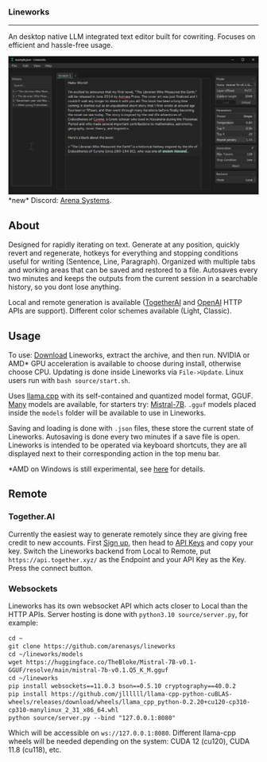 ### Lineworks
--------
An desktop native LLM integrated text editor built for cowriting. Focuses on efficient and hassle-free usage.

![example](https://github.com/arenasys/Lineworks/raw/master/screenshot.png)
\*new\* Discord: [Arena Systems](https://discord.gg/WdjKqUGefU).

## About
Designed for rapidly iterating on text. Generate at any position, quickly revert and regenerate, hotkeys for everything and stopping conditions useful for writing (Sentence, Line, Paragraph). Organized with multiple tabs and working areas that can be saved and restored to a file. Autosaves every two minutes and keeps the outputs from the current session in a searchable history, so you dont lose anything.

Local and remote generation is available ([TogetherAI](https://www.together.ai/) and [OpenAI](https://openai.com/) HTTP APIs are support). Different color schemes available (Light, Classic).

## Usage
To use: [Download](https://github.com/arenasys/Lineworks/archive/refs/heads/master.zip) Lineworks, extract the archive, and then run. NVIDIA or AMD* GPU acceleration is available to choose during install, otherwise choose CPU. Updating is done inside Lineworks via `File->Update`. Linux users run with `bash source/start.sh`.

Uses [llama.cpp](https://github.com/ggerganov/llama.cpp) with its self-contained and quantized model format, GGUF. [Many](https://huggingface.co/TheBloke?search_models=gguf) models are available, for starters try: [Mistral-7B](https://huggingface.co/TheBloke/Mistral-7B-v0.1-GGUF/blob/main/mistral-7b-v0.1.Q5_K_M.gguf). `.gguf` models placed inside the `models` folder will be available to use in Lineworks.

Saving and loading is done with `.json` files, these store the current state of Lineworks. Autosaving is done every two minutes if a save file is open. Lineworks is intended to be operated via keyboard shortcuts, they are all displayed next to their corresponding action in the top menu bar.

*AMD on Windows is still experimental, see [here](https://github.com/jllllll/llama-cpp-python-cuBLAS-wheels/releases/tag/rocm) for details.

## Remote
### Together.AI
Currently the easiest way to generate remotely since they are giving free credit to new accounts. 
First [Sign up](http://api.together.ai/), then head to [API Keys](https://api.together.xyz/settings/api-keys) and copy your key. Switch the Lineworks backend from Local to Remote, put `https://api.together.xyz/` as the Endpoint and your API Key as the Key. Press the connect button.

### Websockets
Lineworks has its own websocket API which acts closer to Local than the HTTP APIs. Server hosting is done with `python3.10 source/server.py`, for example:
```
cd ~
git clone https://github.com/arenasys/lineworks
cd ~/lineworks/models
wget https://huggingface.co/TheBloke/Mistral-7B-v0.1-GGUF/resolve/main/mistral-7b-v0.1.Q5_K_M.gguf
cd ~/lineworks
pip install websockets==11.0.3 bson==0.5.10 cryptography==40.0.2 
pip install https://github.com/jllllll/llama-cpp-python-cuBLAS-wheels/releases/download/wheels/llama_cpp_python-0.2.20+cu120-cp310-cp310-manylinux_2_31_x86_64.whl
python source/server.py --bind "127.0.0.1:8080"
```
Which will be accessible on `ws://127.0.0.1:8080`. Different llama-cpp wheels will be needed depending on the system: CUDA 12 (cu120), CUDA 11.8 (cu118), etc.